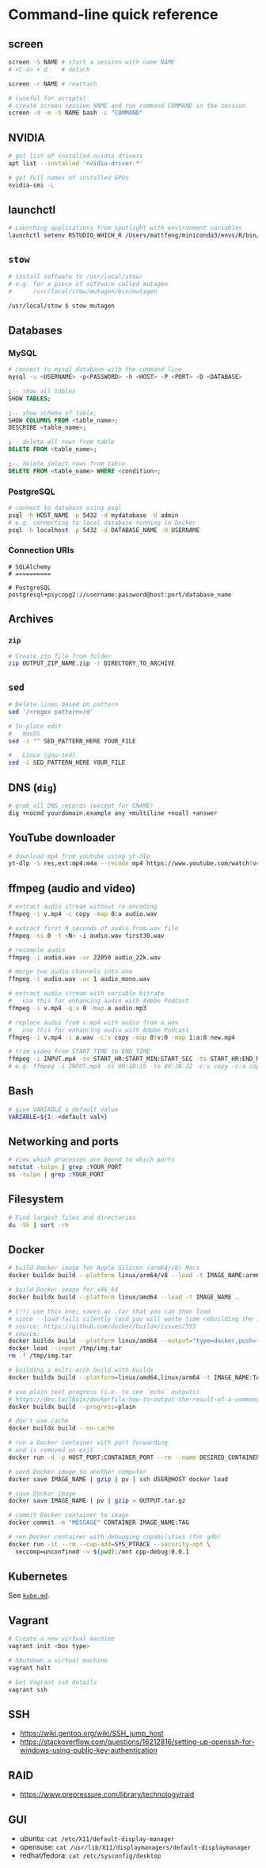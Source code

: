 # Command-line quick reference

## screen

```bash
screen -S NAME # start a session with name NAME
# <C-a> + d    # detach

screen -r NAME # reattach

# (useful for scripts)
# create screen session NAME and run command COMMAND in the session
screen -d -m -S NAME bash -c "COMMAND"
```

## NVIDIA

```bash
# get list of installed nvidia drivers
apt list --installed 'nvidia-driver-*'

# get full names of installed GPUs
nvidia-smi -L
```

## launchctl

```bash
# Launching applications from Spotlight with environment variables
launchctl setenv RSTUDIO_WHICH_R /Users/mattfeng/miniconda3/envs/R/bin/R
```

## `stow`

```bash
# install software to /usr/local/stow/
# e.g. for a piece of software called mutagen
#      /usr/local/stow/mutagen/bin/mutagen

/usr/local/stow $ stow mutagen
```

## Databases

### MySQL

```bash
# connect to mysql database with the command line
mysql -u <USERNAME> -p<PASSWORD> -h <HOST> -P <PORT> -D <DATABASE>
```

```sql
;-- show all tables
SHOW TABLES;

;-- show schema of table;
SHOW COLUMNS FROM <table_name>;
DESCRIBE <table_name>;

;-- delete all rows from table
DELETE FROM <table_name>;

;-- delete select rows from table
DELETE FROM <table_name> WHERE <condition>;
```

### PostgreSQL

```bash
# connect to database using psql
psql -h HOST_NAME -p 5432 -d mydatabase -U admin
# e.g. connecting to local database running in Docker
psql -h localhost -p 5432 -d DATABASE_NAME -U USERNAME
```

### Connection URIs

```
# SQLAlchemy
# ==========

# PostgreSQL
postgresql+psycopg2://username:password@host:port/database_name
```

## Archives

### `zip`

```bash
# Create zip file from folder
zip OUTPUT_ZIP_NAME.zip -r DIRECTORY_TO_ARCHIVE
```

## `sed`

```bash
# Delete lines based on pattern
sed '/<regex pattern>/d'

# In-place edit
#   macOS
sed -i "" SED_PATTERN_HERE YOUR_FILE

#   Linux (gnu-sed)
sed -i SED_PATTERN_HERE YOUR_FILE
```

## DNS (`dig`)

```bash
# grab all DNS records (except for CNAME)
dig +nocmd yourdomain.example any +multiline +noall +answer
```

## YouTube downloader

```bash
# download mp4 from youtube using yt-dlp
yt-dlp -S res,ext:mp4:m4a --recode mp4 https://www.youtube.com/watch?v=dQw4w9WgXcQ
```

## ffmpeg (audio and video)
```bash
# extract audio stream without re-encoding
ffmpeg -i v.mp4 -c copy -map 0:a audio.wav

# extract first N seconds of audio from wav file
ffmpeg -ss 0 -t <N> -i audio.wav first30.wav

# resample audio
ffmpeg -i audio.wav -ar 22050 audio_22k.wav

# merge two audio channels into one
ffmpeg -i audio.wav -ac 1 audio_mono.wav

# extract audio stream with variable bitrate
# 	use this for enhancing audio with Adobe Podcast
ffmpeg -i v.mp4 -q:a 0 -map a audio.mp3

# replace audio from v.mp4 with audio from a.wav
# 	use this for enhancing audio with Adobe Podcast
ffmpeg -i v.mp4 -i a.wav -c:v copy -map 0:v:0 -map 1:a:0 new.mp4

# trim video from START_TIME to END_TIME
ffmpeg -i INPUT.mp4 -ss START_HR:START_MIN:START_SEC -to START_HR:END_MIN:END_SEC -c:v copy -c:a copy OUTPUT.mp4
# e.g. ffmpeg -i INPUT.mp4 -ss 00:10:15 -to 00:20:32 -c:v copy -c:a copy OUTPUT.mp4
```

## Bash

```bash
# give VARIABLE a default value
VARIABLE=${1:-<default val>}
```

## Networking and ports

```bash
# View which processes are bound to which ports
netstat -tulpn | grep :YOUR_PORT
ss -tulpn | grep :YOUR_PORT
```

## Filesystem

```bash
# Find largest files and directories
du -Sh | sort -rh
```

## Docker

```bash
# build Docker image for Apple Silicon (arm64/v8) Macs
docker buildx build --platform linux/arm64/v8 --load -t IMAGE_NAME:arm64 .

# build Docker image for x86_64
docker buildx build --platform linux/amd64 --load -t IMAGE_NAME .

# (!!) use this one; saves as .tar that you can then load
# since --load fails silently (and you will waste time rebuilding the image)
# source: https://github.com/docker/buildx/issues/593
# source: 
docker buildx build --platform linux/amd64 --output="type=docker,push=false,name=IMAGE_NAME,dest=/tmp/img.tar" .
docker load --input /tmp/img.tar
rm -f /tmp/img.tar

# building a multi-arch build with buildx
docker buildx build --platform=linux/amd64,linux/arm64 -t IMAGE_NAME:TAG .

# use plain text progress (i.e. to see `echo` outputs)
# https://dev.to/lboix/dockerfile-how-to-output-the-result-of-a-command-when-building-an-image-35dp
docker buildx build --progress=plain

# don't use cache
docker buildx build --no-cache

# run a Docker container with port forwarding
# and is removed on exit
docker run -d -p HOST_PORT:CONTAINER_PORT --rm --name DESIRED_CONTAINER_NAME IMAGE_NAME[:TAG]

# send Docker image to another computer
docker save IMAGE_NAME | gzip | pv | ssh USER@HOST docker load

# save Docker image
docker save IMAGE_NAME | pv | gzip > OUTPUT.tar.gz

# commit Docker container to image
docker commit -m "MESSAGE" CONTAINER IMAGE_NAME:TAG

# run Docker container with debugging capabilities (for gdb)
docker run -it --rm --cap-add=SYS_PTRACE --security-opt \
  seccomp=unconfined -v $(pwd):/mnt cpp-debug:0.0.1
```

## Kubernetes

See [`kube.md`](./kube.md).

## Vagrant

```bash
# Create a new virtual machine
vagrant init <box type>

# Shutdown a virtual machine
vagrant halt

# Get Vagrant ssh details
vagrant ssh
```

## SSH
- https://wiki.gentoo.org/wiki/SSH_jump_host
- https://stackoverflow.com/questions/16212816/setting-up-openssh-for-windows-using-public-key-authentication

## RAID
- https://www.prepressure.com/library/technology/raid

## GUI
- ubuntu: `cat /etc/X11/default-display-manager`
- opensuse: `cat /usr/lib/X11/displaymanagers/default-displaymanager`
- redhat/fedora: `cat /etc/sysconfig/desktop`
